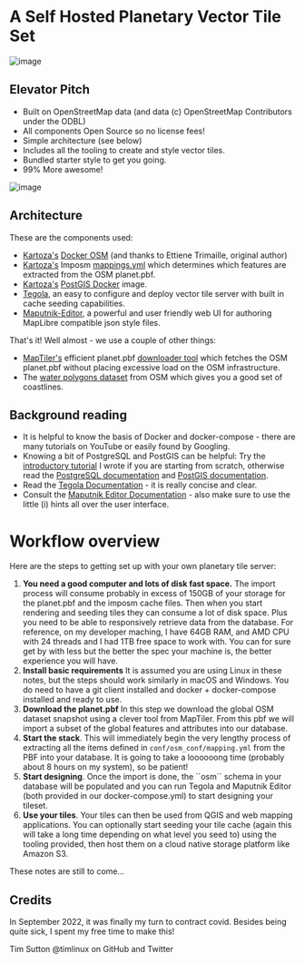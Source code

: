 # A Self Hosted Planetary Vector Tile Set

![image](https://user-images.githubusercontent.com/178003/191925782-c096f641-ae21-415b-8300-5ea13a0e8180.png)

## Elevator Pitch

* Built on OpenStreetMap data (and data (c) OpenStreetMap Contributors under the ODBL)
* All components Open Source so no license fees!
* Simple architecture (see below)
* Includes all the tooling to create and style vector tiles.
* Bundled starter style to get you going.
* 99% More awesome!

![image](https://user-images.githubusercontent.com/178003/191925997-33f8c6e6-f8ab-41ea-9a16-cbcd80e0a863.png)

## Architecture

These are the components used:

* [Kartoza's](https://kartoza.com) [Docker OSM](https://github.com/kartoza/docker-osm) (and thanks to Ettiene Trimaille, original author)
* [Kartoza's](https://kartoza.com) Imposm [mappings.yml](conf/osm_conf/mapping.yml) which determines which features are extracted from the OSM planet.pbf.
* [Kartoza's](https://kartoza.com) [PostGIS Docker](https://github.com/kartoza/docker-postgis) image.
* [Tegola](https://github.com/go-spatial/tegola/), an easy to configure and deploy vector tile server with built in cache seeding capabilities.
* [Maputnik-Editor](https://github.com/maputnik/editor), a powerful and user friendly web UI for authoring MapLibre compatible json style files.

That's it! Well almost - we use a couple of other things:

* [MapTiler's]() efficient planet.pbf [downloader tool](https://github.com/openmaptiles/openmaptiles-tools) which fetches the OSM planet.pbf without placing excessive load on the OSM infrastructure.
* The [water polygons dataset](https://osmdata.openstreetmap.de/data/water-polygons.html) from OSM which gives you a good set of coastlines.

## Background reading

* It is helpful to know the basis of Docker and docker-compose - there are many tutorials on YouTube or easily found by Googling.
* Knowing a bit of PostgreSQL and PostGIS can be helpful: Try the [introductory tutorial](https://docs.qgis.org/3.22/en/docs/training_manual/database_concepts/index.html) I wrote if you are starting from scratch, otherwise read the [PostgreSQL documentation](https://www.postgresql.org/docs/) and [PostGIS documentation](https://postgis.net/documentation/).
* Read the [Tegola Documentation](https://tegola.io/documentation/) - it is really concise and clear.
* Consult the [Maputnik Editor Documentation](https://github.com/maputnik/editor/wiki) - also make sure to use the little (i) hints all over the user interface.

# Workflow overview

Here are the steps to getting set up with your own planetary tile server:

1) **You need a good computer and lots of disk fast space.** The import process will consume probably in excess of 150GB of your storage for the planet.pbf and the imposm cache files. Then when you start rendering and seeding tiles they can consume a lot of disk space. Plus you need to be able to responsively retrieve data from the database. For reference, on my developer maching, I have 64GB RAM, and AMD CPU with 24 threads and I had 1TB free space to work with. You can for sure get by with less but the better the spec your machine is, the better experience you will have.
2) **Install basic requirements** It is assumed you are using Linux in these notes, but the steps should work similarly in macOS and Windows. You do need to have a git client installed and docker + docker-compose installed and ready to use.
3) **Download the planet.pbf** In this step we download the global OSM dataset snapshot using a clever tool from MapTiler. From this pbf we will import a subset of the global features and attributes into our database.
4) **Start the stack**. This will immediately begin the very lengthy process of extracting all the items defined in ``conf/osm_conf/mapping.yml`` from the PBF into your database. It is going to take a loooooong time (probably about 8 hours on my system), so be patient!
5) **Start designing**. Once the import is done, the ´´osm´´ schema in your database will be populated and you can run Tegola and Maputnik Editor (both provided in our docker-compose.yml) to start designing your tileset.
6) **Use your tiles**. Your tiles can then be used from QGIS and web mapping applications. You can optionally start seeding your tile cache (again this will take a long time depending on what level you seed to) using the tooling provided, then host them on a cloud native storage platform like Amazon S3.

These notes are still to come...

## Credits

In September 2022, it was finally my turn to contract covid. Besides being quite sick, I spent my free time to make this!

Tim Sutton
@timlinux on GitHub and Twitter
